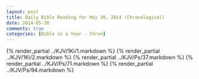 ```yaml
---
layout: post
title: Daily Bible Reading for May 30, 2014 (Chronological)
date: 2014-05-30
comments: true
categories: [Bible in a Year - Chron]
---
```

{% render_partial ../KJV/1Ki/1.markdown %}
{% render_partial ../KJV/1Ki/2.markdown %}
{% render_partial ../KJV/Ps/37.markdown %}
{% render_partial ../KJV/Ps/71.markdown %}
{% render_partial ../KJV/Ps/94.markdown %}
